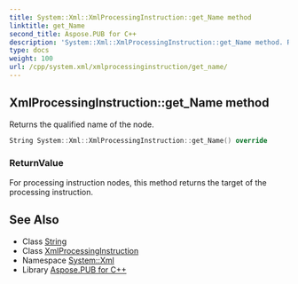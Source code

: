 ```yaml
---
title: System::Xml::XmlProcessingInstruction::get_Name method
linktitle: get_Name
second_title: Aspose.PUB for C++
description: 'System::Xml::XmlProcessingInstruction::get_Name method. Returns the qualified name of the node in C++.'
type: docs
weight: 100
url: /cpp/system.xml/xmlprocessinginstruction/get_name/
---
```

## XmlProcessingInstruction::get_Name method


Returns the qualified name of the node.

```cpp
String System::Xml::XmlProcessingInstruction::get_Name() override
```


### ReturnValue

For processing instruction nodes, this method returns the target of the processing instruction.

## See Also

* Class [String](../../../system/string/)
* Class [XmlProcessingInstruction](../)
* Namespace [System::Xml](../../)
* Library [Aspose.PUB for C++](../../../)
